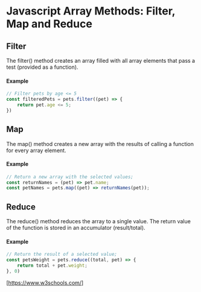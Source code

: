 # Javascript Array Methods: Filter, Map and Reduce

## Filter
The filter() method creates an array filled with all array elements that pass a test (provided as a function).

#### Example
```javascript
// Filter pets by age <= 5
const filteredPets = pets.filter((pet) => {
    return pet.age <= 5;
})
```

## Map
The map() method creates a new array with the results of calling a function for every array element.

#### Example
```javascript
// Return a new array with the selected values;
const returnNames = (pet) => pet.name;
const petNames = pets.map((pet) => returnNames(pet));
```

## Reduce
The reduce() method reduces the array to a single value.
The return value of the function is stored in an accumulator (result/total).

#### Example
```javascript
// Return the result of a selected value;
const petsWeight = pets.reduce((total, pet) => {
    return total + pet.weight;
}, 0)
```

[https://www.w3schools.com/]